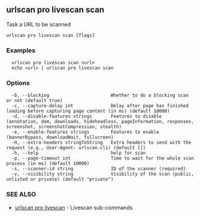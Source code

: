 ## urlscan pro livescan scan

Task a URL to be scanned

```
urlscan pro livescan scan [flags]
```

### Examples

```
  urlscan pro livescan scan <url>
  echo <url> | urlscan pro livescan scan
```

### Options

```
  -b, --blocking                       Whether to do a blocking scan or not (default true)
  -c, --capture-delay int              Delay after page has finished loading before capturing page content (in ms) (default 10000)
  -d, --disable-features strings       Features to disable (annotation, dom, downloads, hideheadless, pageInformation, responses, screenshot, screenshotCompression, stealth)
  -e, --enable-features strings        Features to enable (bannerBypass, downloadWait, fullscreen)
  -H, --extra-headers stringToString   Extra headers to send with the request (e.g., User-Agent: urlscan-cli) (default [])
  -h, --help                           help for scan
  -p, --page-timeout int               Time to wait for the whole scan process (in ms) (default 10000)
  -s, --scanner-id string              ID of the scanner (required)
  -v, --visibility string              Visibility of the scan (public, unlisted or private) (default "private")
```

### SEE ALSO

* [urlscan pro livescan](urlscan_pro_livescan.md)	 - Livescan sub-commands

